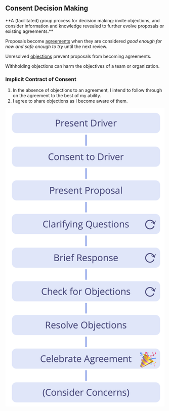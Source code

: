 ## Consent Decision Making

<summary>
**A (facilitated) group process for decision making: invite objections, and consider information and knowledge revealed to further evolve proposals or existing agreements.**
</summary>

Proposals become [agreements](glossary:agreement) when they are considered _good enough for now and safe enough to try_ until the next review.

Unresolved [objections](glossary:objection) prevent proposals from becoming agreements.

Withholding objections can harm the objectives of a team or organization.

### Implicit Contract of Consent

1.   In the absence of objections to an agreement, I intend to follow through on the agreement to the best of my ability.
2.   I agree to share objections as I become aware of them.

![Consent Decision Making](img/agreements/consent-decision-making.png)
